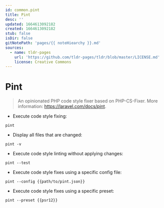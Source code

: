```yaml
---
id: common.pint
title: Pint
desc: ''
updated: 1664613092182
created: 1664613092182
stub: false
isDir: false
gitNotePath: 'pages/{{ noteHiearchy }}.md'
sources:
  - name: tldr-pages
    url: 'https://github.com/tldr-pages/tldr/blob/master/LICENSE.md'
    license: Creative Commons
---
```

# Pint

> An opinionated PHP code style fixer based on PHP-CS-Fixer.
> More information: <https://laravel.com/docs/pint>.

- Execute code style fixing:

`pint`

- Display all files that are changed:

`pint -v`

- Execute code style linting without applying changes:

`pint --test`

- Execute code style fixes using a specific config file:

`pint --config {{path/to/pint.json}}`

- Execute code style fixes using a specific preset:

`pint --preset {{psr12}}`

